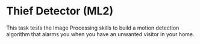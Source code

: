 # Thief Detector (ML2)
This task tests the Image Processing skills to build a motion detection algorithm that alarms you when you have an unwanted visitor in your home.

